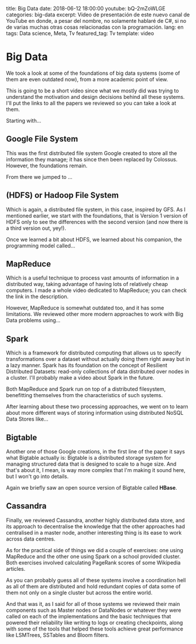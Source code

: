 title: Big Data
date: 2018-06-12 18:00:00
youtube: bQ-2mZoWLGE
categories: big-data
excerpt: Video de presentación de este nuevo canal de YouTube en donde, a pesar del nombre, no solamente hablaré de C#, si no de varias muchas otras cosas relacionadas con la programación.
lang: en
tags: Data science, Meta, Tv
featured_tag: Tv
template: video

# Big Data   
We took a look at some of the foundations of big data systems (some of them are even outdated now), from a more academic point of view. 

This is going to be a short video since what we mostly did was trying to understand the motivation and design decisions behind all these systems. I'll put the links to all the papers we reviewed so you can take a look at them.

Starting with... 

## Google File System   
This was the first distributed file system Google created to store all the information they manage; it has since then been replaced by Colossus. However, the foundations remain.

From there we jumped to ...

## (HDFS) or Hadoop File System  
Which is again, a distributed file system, in this case, inspired by GFS. As I mentioned earlier, we start with the foundations, that is Version 1 version of HDFS only to see the differences with the second version (and now there is a third version out, yey!).  

Once we learned a bit about HDFS, we learned about his companion, the programming model called...

## MapReduce  
Which is a useful technique to process vast amounts of information in a distributed way, taking advantage of having lots of relatively cheap computers. I made a whole video dedicated to MapReduce; you can check the link in the description.

However, MapReduce is somewhat outdated too, and it has some limitations. We reviewed other more modern approaches to work with Big Data problems using...

## Spark  
Which is a framework for distributed computing that allows us to specify transformations over a dataset without actually doing them right away but in a lazy manner. Spark has its foundation on the concept of Resilient Distributed Datasets: read-only collections of data distributed over nodes in a cluster. I'll probably make a video about Spark in the future.

Both MapReduce and Spark run on top of a distributed filesystem, benefitting themselves from the characteristics of such systems.

After learning about these two processing approaches, we went on to learn about more different ways of storing information using distributed NoSQL Data Stores like... 

## Bigtable  
Another one of those Google creations, in the first line of the paper it says what Bigtable actually is: Bigtable is a distributed storage system for managing structured data that is designed to scale to a huge size. And that's about it, I mean, is way more complex that I'm making it sound here, but I won't go into details.
 
Again we briefly saw an open source version of Bigtable called **HBase**.

## Cassandra
Finally, we reviewed Cassandra, another highly distributed data store, and its approach to decentralise the knowledge that the other approaches had centralised in a master node, another interesting thing is its ease to work across data centres.

As for the practical side of things we did a couple of exercises: one using MapReduce and the other one using Spark on a school provided cluster. Both exercises involved calculating PageRank scores of some Wikipedia articles.

As you can probably guess all of these systems involve a coordination hell as all of them are distributed and hold redundant copies of data some of them not only on a single cluster but across the entire world.

And that was it, as I said for all of those systems we reviewed their main components such as Master nodes or DataNodes or whatever they were called on each of the implementations and the basic techniques that powered their reliability like writing to logs or creating checkpoints, along with some of the tools that helped these tools achieve great performance like LSMTrees, SSTables and Bloom filters.

